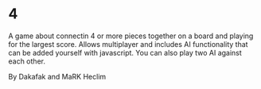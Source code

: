 # 4
A game about connectin 4 or more pieces together on a board and playing for the largest score. Allows multiplayer and includes AI functionality that can be added yourself with javascript. You can also play two AI against each other.

By Dakafak and MaRK Heclim
